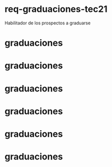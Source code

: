 # req-graduaciones-tec21
Habilitador de los prospectos a graduarse
# graduaciones
# graduaciones
# graduaciones
# graduaciones
# graduaciones
# graduaciones
